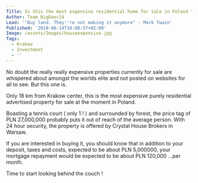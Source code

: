 ```yaml
---
Title: Is this the most expensive residential home for sale in Poland today ?
Author: Team BigDoor24
Lead: '"Buy land. They''re not making it anymore" - Mark Twain'
Published: '2018-06-14T10:08:57+02:00'
Image: /assets/Images/houseexpensive.jpg
Tags:
  - Krakow
  - Investment
  - ''
---
```

No doubt the really really expensive properties currently for sale are whispered about amongst the worlds elite and not posted on websites for all to see. But this one is.

Only 18 km from Krakow center, this is the most expensive purely residential advertised property for sale at the moment in Poland. 

Boasting a tennis court ( only 1 ! ) and surrounded by forest, the price tag of PLN 27,000,000 probably puts it out of reach of the average person. With 24 hour security, the property is offered by Crystal House Brokers in Warsaw. 

If you are interested in buying it, you should know that in addition to your deposit, taxes and costs, expected to be about PLN 5,000000, your mortgage repayment would be expected to be about PLN 120,000 ...per month.

Time to start looking behind the couch !
